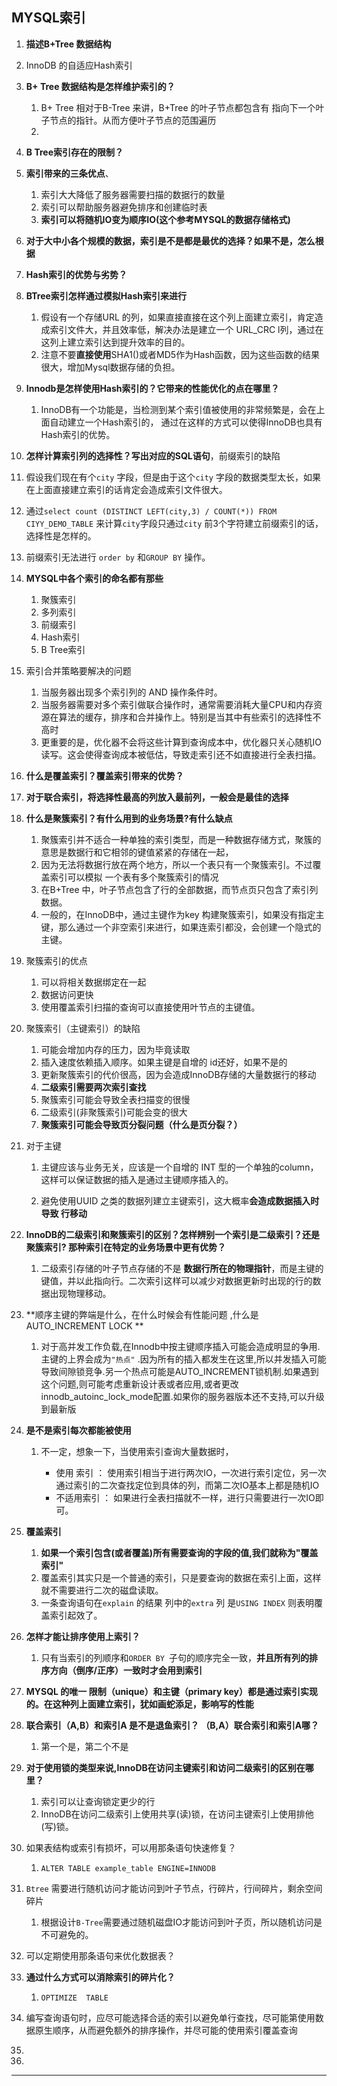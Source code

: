 ## MYSQL索引

1. **描述B+Tree 数据结构**

2. InnoDB 的自适应Hash索引

3. **B+ Tree 数据结构是怎样维护索引的？**

   1. B+ Tree 相对于B-Tree 来讲，B+Tree 的叶子节点都包含有 指向下一个叶子节点的指针。从而方便叶子节点的范围遍历
   2. 

4. **B Tree索引存在的限制？**

5. **索引带来的三条优点**、

   1. 索引大大降低了服务器需要扫描的数据行的数量
   2. 索引可以帮助服务器避免排序和创建临时表
   3. **索引可以将随机IO变为顺序IO(这个参考MYSQL的数据存储格式)**

6. **对于大中小各个规模的数据，索引是不是都是最优的选择？如果不是，怎么根据**

7. **Hash索引的优势与劣势？**

8. **BTree索引怎样通过模拟Hash索引来进行**

   1. 假设有一个存储URL 的列，如果直接直接在这个列上面建立索引，肯定造成索引文件大，并且效率低，解决办法是建立一个 URL_CRC l列，通过在这列上建立索引达到提升效率的目的。
   2. 注意不要**直接使用**SHA1()或者MD5作为Hash函数，因为这些函数的结果很大，增加Mysql数据存储的负担。

9. **Innodb是怎样使用Hash索引的？它带来的性能优化的点在哪里？**

   1. InnoDB有一个功能是，当检测到某个索引值被使用的非常频繁是，会在上面自动建立一个Hash索引的， 通过在这样的方式可以使得InnoDB也具有Hash索引的优势。

10. **怎样计算索引列的选择性？写出对应的SQL语句**，前缀索引的缺陷

   1. 假设我们现在有个`city` 字段，但是由于这个`city` 字段的数据类型太长，如果在上面直接建立索引的话肯定会造成索引文件很大。
   2. 通过`select count (DISTINCT LEFT(city,3) / COUNT(*)) FROM CIYY_DEMO_TABLE` 来计算`city`字段只通过`city` 前3个字符建立前缀索引的话，选择性是怎样的。
   3. 前缀索引无法进行 `order by` 和`GROUP BY` 操作。

   

11. **MYSQL中各个索引的命名都有那些**

    1. 聚簇索引
    2. 多列索引
    3. 前缀索引
    4. Hash索引
    5. B Tree索引

12. 索引合并策略要解决的问题 

    1. 当服务器出现多个索引列的 AND 操作条件时。
    2. 当服务器需要对多个索引做联合操作时，通常需要消耗大量CPU和内存资源在算法的缓存，排序和合并操作上。特别是当其中有些索引的选择性不高时
    3. 更重要的是，优化器不会将这些计算到查询成本中，优化器只关心随机IO读写。这会使得查询成本被低估，导致走索引还不如直接进行全表扫描。

13. **什么是覆盖索引？覆盖索引带来的优势？**

14. **对于联合索引，将选择性最高的列放入最前列，一般会是最佳的选择**

15. **什么是聚簇索引？有什么用到的业务场景?有什么缺点**

    1. 聚簇索引并不适合一种单独的索引类型，而是一种数据存储方式，聚簇的意思是数据行和它相邻的键值紧紧的存储在一起，
    2. 因为无法将数据行放在两个地方，所以一个表只有一个聚簇索引。不过覆盖索引可以模拟 一个表有多个聚簇索引的情况
    3. 在B+Tree 中，叶子节点包含了行的全部数据，而节点页只包含了索引列数据。
    4. 一般的，在InnoDB中，通过主键作为key 构建聚簇索引，如果没有指定主键，那么通过一个非空索引来进行，如果连索引都没，会创建一个隐式的主键。

16. 聚簇索引的优点

    1. 可以将相关数据绑定在一起
    2. 数据访问更快
    3. 使用覆盖索引扫描的查询可以直接使用叶节点的主键值。

17. 聚簇索引（主键索引）的缺陷

    1. 可能会增加内存的压力，因为毕竟读取
    2. 插入速度依赖插入顺序。如果主键是自增的 id还好，如果不是的
    3. 更新聚簇索引的代价很高，因为会造成InnoDB存储的大量数据行的移动
    4. **二级索引需要两次索引查找** 
    5. 聚簇索引可能会导致全表扫描变的很慢
    6. 二级索引(非聚簇索引)可能会变的很大
    7. **聚簇索引可能会导致页分裂问题（什么是页分裂？）**

18. 对于主键 

    1. 主键应该与业务无关，应该是一个自增的 INT 型的一个单独的column，这样可以保证数据的插入是通过主键顺序插入的。

    2. 避免使用UUID 之类的数据列建立主键索引，这大概率**会造成数据插入时导致 行移动**

       

19. **InnoDB的二级索引和聚簇索引的区别？怎样辨别一个索引是二级索引？还是聚簇索引? 那种索引在特定的业务场景中更有优势？**

    1. 二级索引存储的叶子节点存储的不是 **数据行所在的物理指针**，而是主键的键值，并以此指向行。二次索引这样可以减少对数据更新时出现的行的数据出现物理移动。

     

20. **顺序主键的弊端是什么，在什么时候会有性能问题 ,什么是AUTO_INCREMENT LOCK **

    1. 对于高并发工作负载,在Innodb中按主键顺序插入可能会造成明显的争用.主键的上界会成为`"热点"` .因为所有的插入都发生在这里,所以并发插入可能导致间隙锁竞争.另一个热点可能是AUTO_INCREMENT锁机制.如果遇到这个问题,则可能考虑重新设计表或者应用,或者更改innodb_autoinc_lock_mode配置.如果你的服务器版本还不支持,可以升级到最新版

21. **是不是索引每次都能被使用**

    1. 不一定，想象一下，当使用索引查询大量数据时，

       + 使用 索引 ： 使用索引相当于进行两次IO，一次进行索引定位，另一次通过索引的二次查找定位到具体的列，而第二次IO基本上都是随机IO
       + 不适用索引 ： 如果进行全表扫描就不一样，进行只需要进行一次IO即可。

       

22. **覆盖索引**

    1. **如果一个索引包含(或者覆盖)所有需要查询的字段的值,我们就称为"覆盖索引"**
    2. 覆盖索引其实只是一个普通的索引，只是要查询的数据在索引上面，这样就不需要进行二次的磁盘读取。
    3. 一条查询语句在`explain` 的结果 列中的`extra` 列 是`USING INDEX` 则表明覆盖索引起效了。

23. **怎样才能让排序使用上索引？**

    1. 只有当索引的列顺序和`ORDER BY `子句的顺序完全一致，**并且所有列的排序方向（倒序/正序）一致时才会用到索引**

24. **MYSQL 的唯一 限制（unique）和主键（primary key）都是通过索引实现的。在这种列上面建立索引，犹如画蛇添足，影响写的性能**

25. **联合索引（A,B）和索引A  是不是退鱼索引？ （B,A）联合索引和索引A哪？**

    1. 第一个是，第二个不是

26. **对于使用锁的类型来说,InnoDB在访问主键索引和访问二级索引的区别在哪里？**

    1. 索引可以让查询锁定更少的行
    2. InnoDB在访问二级索引上使用共享(读)锁，在访问主键索引上使用排他(写)锁。

27. 如果表结构或索引有损坏，可以用那条语句快速修复？

    1. `ALTER TABLE example_table ENGINE=INNODB`

28. `Btree` 需要进行随机访问才能访问到叶子节点，行碎片，行间碎片，剩余空间碎片

    1. 根据设计`B-Tree`需要通过随机磁盘IO才能访问到叶子页，所以随机访问是不可避免的。

29. 可以定期使用那条语句来优化数据表？

30. **通过什么方式可以消除索引的碎片化？**

    1. `OPTIMIZE  TABLE`

31. 编写查询语句时，应尽可能选择合适的索引以避免单行查找，尽可能第使用数据原生顺序，从而避免额外的排序操作，并尽可能的使用索引覆盖查询

32. 

33. 

------------------------



